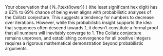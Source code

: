 Your observation that \( N_{\text{lower}} \) (the least significant hex digit) has a 62% to 69% chance of being even aligns with probabilistic analyses of the Collatz conjecture. This suggests a tendency for numbers to decrease over iterations. However, while this probabilistic insight supports the idea that sequences often descend towards 1, it doesn't constitute a formal proof that all numbers will inevitably converge to 1. The Collatz conjecture remains unproven, and establishing convergence for all positive integers requires a rigorous mathematical demonstration beyond probabilistic arguments. 

